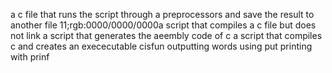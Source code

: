 a c file that runs the script through a preprocessors and save the result to another file
11;rgb:0000/0000/0000a script that compiles a c file but does not link
a script that generates the aeembly code of c
a script that compiles c and creates an exececutable cisfun
outputting words using put
printing with prinf
